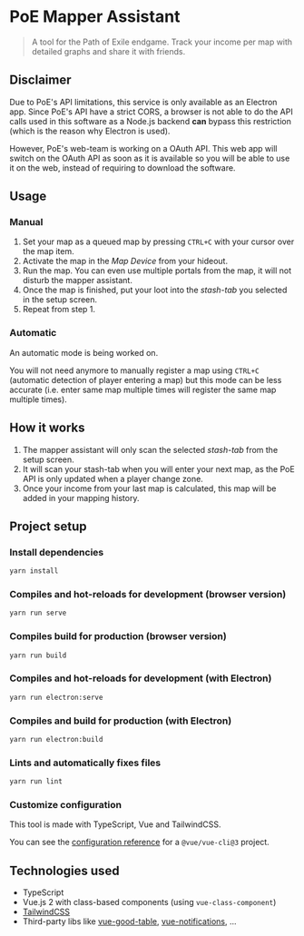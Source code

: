 # PoE Mapper Assistant

> A tool for the Path of Exile endgame. Track your income per map with detailed graphs and share it with friends.

## Disclaimer

Due to PoE's API limitations, this service is only available as an Electron app. Since PoE's API have a strict CORS, a browser is not able to do the API calls used in this software as a Node.js backend **can** bypass this restriction (which is the reason why Electron is used).

However, PoE's web-team is working on a OAuth API. This web app will switch on the OAuth API as soon as it is available so you will be able to use it on the web, instead of requiring to download the software.

## Usage

### Manual

1. Set your map as a queued map by pressing `CTRL+C` with your cursor over the map item.
2. Activate the map in the *Map Device* from your hideout.
3. Run the map. You can even use multiple portals from the map, it will not disturb the mapper assistant.
4. Once the map is finished, put your loot into the *stash-tab* you selected in the setup screen.
5. Repeat from step 1.

### Automatic

An automatic mode is being worked on.

You will not need anymore to manually register a map using `CTRL+C` (automatic detection of player entering a map) but this mode can be less accurate (i.e. enter same map multiple times will register the same map multiple times).

## How it works

1. The mapper assistant will only scan the selected *stash-tab* from the setup screen.
2. It will scan your stash-tab when you will enter your next map, as the PoE API is only updated when a player change zone.
3. Once your income from your last map is calculated, this map will be added in your mapping history.

## Project setup

### Install dependencies

```bash
yarn install
```

### Compiles and hot-reloads for development (browser version)

```bash
yarn run serve
```

### Compiles build for production (browser version)

```bash
yarn run build
```

### Compiles and hot-reloads for development (with Electron)

```bash
yarn run electron:serve
```

### Compiles and build for production (with Electron)

```bash
yarn run electron:build
```

### Lints and automatically fixes files

```bash
yarn run lint
```

### Customize configuration

This tool is made with TypeScript, Vue and TailwindCSS.

You can see the [configuration reference](https://cli.vuejs.org/config/) for a `@vue/vue-cli@3` project.

## Technologies used

- TypeScript
- Vue.js 2 with class-based components (using `vue-class-component`)
- [TailwindCSS](https://tailwindcss.com/)
- Third-party libs like [vue-good-table](https://github.com/xaksis/vue-good-table), [vue-notifications](https://www.npmjs.com/package/vue-notification), ...
